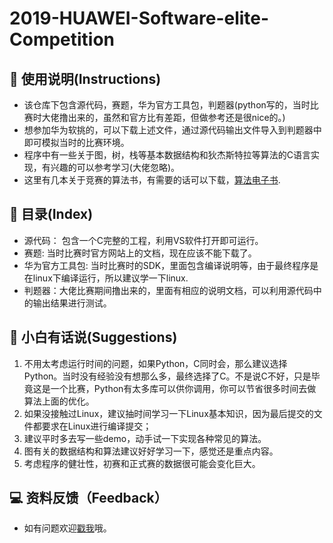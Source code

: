 # 2019-HUAWEI-Software-elite-Competition

## 👻 使用说明(Instructions)

- 该仓库下包含源代码，赛题，华为官方工具包，判题器(python写的，当时比赛时大佬撸出来的，虽然和官方比有差距，但做参考还是很nice的。)
- 想参加华为软挑的，可以下载上述文件，通过源代码输出文件导入到判题器中即可模拟当时的比赛环境。
- 程序中有一些关于图，树，栈等基本数据结构和狄杰斯特拉等算法的C语言实现，有兴趣的可以参考学习(大佬忽略)。
- 这里有几本关于竞赛的算法书，有需要的话可以下载，[算法电子书](https://happycoding1024.github.io/FrontendLearningTool/file/数据结构与算法/数据结构与算法.html).

## 📖 目录(Index)

- 源代码： 包含一个C完整的工程，利用VS软件打开即可运行。
- 赛题: 当时比赛时官方网站上的文档，现在应该不能下载了。
- 华为官方工具包: 当时比赛时的SDK，里面包含编译说明等，由于最终程序是在linux下编译运行，所以建议学一下linux.
- 判题器：大佬比赛期间撸出来的，里面有相应的说明文档，可以利用源代码中的输出结果进行测试。

## 🔔 小白有话说(Suggestions)

1. 不用太考虑运行时间的问题，如果Python，C同时会，那么建议选择Python。当时没有经验没有想那么多，最终选择了C。不是说C不好，只是毕竟这是一个比赛，Python有太多库可以供你调用，你可以节省很多时间去做算法上面的优化。
2. 如果没接触过Linux，建议抽时间学习一下Linux基本知识，因为最后提交的文件都要求在Linux进行编译提交；
3. 建议平时多去写一些demo，动手试一下实现各种常见的算法。
4. 图有关的数据结构和算法建议好好学习一下，感觉还是重点内容。
5. 考虑程序的健壮性，初赛和正式赛的数据很可能会变化巨大。

## 💻 资料反馈（Feedback）
- 如有问题欢迎[戳我](https://github.com/happyCoding1024/FrontendLearningTool/issues)哦。


